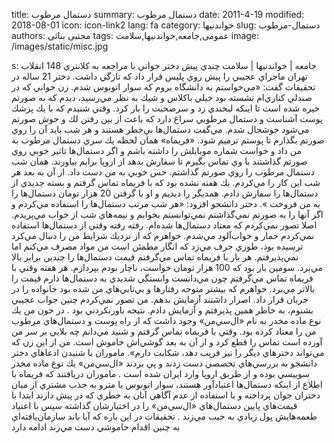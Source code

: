 title: دستمال مرطوب
summary: دستمال مرطوب
date: 2011-4-19
modified: 2018-08-01
icon:  icon-link2
lang: fa
category: خواندنیها
slug: دستمال-مرطوب
authors: مجتبی بنائی
tags: عمومی,جامعه,خواندنیها,سلامت
image: /images/static/misc.jpg

s: جامعه | خواندنیها | سلامت چندي پيش دختر جواني با مراجعه به كلانتري 148 انقلاب تهران ماجراي عجيبي را پيش روي پليس قرار داد كه تازگي داشت. دختر 21 ساله در تحقيقات گفت: «مي‌خواستم به دانشگاه بروم كه سوار اتوبوس شدم. زن جواني كه در صندلي كناري‌ام نشسته بود خيلي باكلاس و شيك به نظر مي‌رسيد، ديدم كه به صورتم خيره شده است تا اينكه لبخندي زد و سرصحبت را باز كرد. وقتي شنيدم كه با يك پزشك پوست آشناست و دستمال مرطوبي سراغ دارد كه باعث از بين رفتن لك و جوش صورتم مي‌شود خوشحال شدم. مي‌گفت دستمال‌ها بي‌خطر هستند و هر شب بايد آن را روي صورتم بگذارم تا پوستم ترميم شود. «فريماه» همان لحظه يك سري دستمال مرطوب به من داد و خواست شماره موبايلش را داشته باشم و اگر دستمال‌ها تاثير خوبي روي صورتم گذاشتند با وي تماس بگيرم تا سفارش بدهد از اروپا برايم بياورند. همان شب دستمال مرطوب را روي صورتم گذاشتم. حس خوبي به من دست داد. از آن به بعد هر شب اين كار را مي‌كردم. يك هفته نشده بود كه با فريماه تماس گرفتم و بسته جديدي از دستمال‌ها را سفارش دادم. همديگر را ديديم و او با گرفتن 20 هزار تومان دستمال‌ها را به من فروخت ».    دختر دانشجو افزود: «هر شب مرتب دستمال‌ها را استفاده مي‌كردم و اگر آنها را به صورتم نمي‌گذاشتم نمي‌توانستم بخوابم و نيمه‌هاي شب از خواب مي‌پريدم. اصلا تصور نمي‌كردم كه معتاد دستمال‌ها شده‌ام. رفته رفته وقتي از دستمال‌ها استفاده نمي‌كردم خمار و خواب‌آلود مي‌شدم. خواهرم كه از نزديك شرايط من را دنبال مي‌كرد ترسيده بود، طوري حرف مي‌زد كه انگار مطمئن است من مواد مصرف مي‌كنم اما نمي‌پذيرفتم. هر بار با فريماه تماس مي‌گرفتم قيمت دستمال‌ها را چندين برابر بالا مي‌برد. سومين بار بود كه 100 هزار تومان خواست، ناچار بودم بپردازم. هر هفته وقتي با فريماه تماس مي‌گرفتم چون مي‌دانست وابستگي شديدي به دستمال‌ها دارم قيمت را بالاتر مي‌برد. خواهرم كه بيشتر متوجه رفتارها و بي‌تابي‌هاي من شده بود خانواده را در جريان قرار داد. اصرار داشتند آزمايش بدهم. من تصور نمي‌كردم چنين جواب عجيبي بشنوم، به خاطر همين پذيرفتم و آزمايش دادم. نتيجه باورنكردني بود .    در خون من يك نوع ماده مخدر به نام «ال‌سي‌من» وجود داشت كه از راه پوست و دستمال‌هاي مرطوب من را معتاد كرده بود. وقتي با فريماه تماس گرفتم و شنيد مي‌دانم چه بلايي بر سر من آورده است تماس را قطع كرد و از آن به بعد گوشي‌اش خاموش است. من از اين زن كه مي‌تواند دخترهاي ديگر را نيز فريب دهد، شكايت دارم». ماموران با شنيدن ادعاهاي دختر دانشجو به بررسي‌هاي تخصصي دست زدند و پي بردند «ال‌سي‌من» يك نوع ماده مخدر سوييسي بوده و از طريق اروپا وارد ايران شده است .    ماموران دريافتند كه فريماه با اطلاع از اينكه دستمال‌ها اعتياد‌آور هستند، سوار اتوبوس‌ يا مترو به جذب مشتري از ميان دختران جوان پرداخته و با استفاده از عدم آگاهي آنان به خطري كه در پيش دارند ابتدا با قيمت‌هاي پايين دستمال‌هاي «ال‌سي‌من» را در اختيارشان گذاشته سپس با اعتياد طعمه‌هايش پول زيادي به جيب مي‌زند .    تحقيقات در اين باره كه آيا باند سازمان‌يافته‌اي به چنين اقدام خاموشي دست مي‌زند ادامه دارد